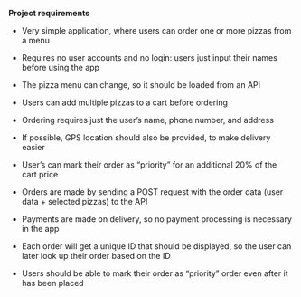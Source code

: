 **Project requirements**
+ Very simple application, where users can order one or more pizzas from a menu
- Requires no user accounts and no login: users just input their names before using the app
* The pizza menu can change, so it should be loaded from an API
+ Users can add multiple pizzas to a cart before ordering
- Ordering requires just the user’s name, phone number, and address
* If possible, GPS location should also be provided, to make delivery easier
+ User’s can mark their order as “priority” for an additional 20% of the cart price
- Orders are made by sending a POST request with the order data (user data + selected pizzas) to the API
* Payments are made on delivery, so no payment processing is necessary in the app
+ Each order will get a unique ID that should be displayed, so the user can later look up their order based on the ID
- Users should be able to mark their order as “priority” order even after it has been placed
